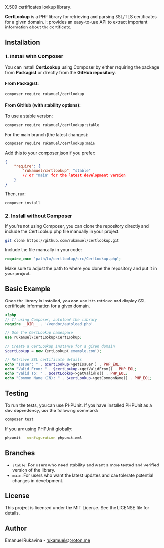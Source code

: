 X.509 certificates lookup library.

**CertLookup** is a PHP library for retrieving and parsing SSL/TLS certificates for a given domain. It provides an easy-to-use API to extract important information about the certificate.

## Installation
### 1. Install with Composer
You can install **CertLookup** using Composer by either requiring the package from **Packagist** or directly from the **GitHub repository**.

#### From Packagist:
```bash
composer require rukamuel/certlookup
```
#### From GitHub (with stability options):
To use a stable version:
```bash
composer require rukamuel/certlookup:stable
```
For the main branch (the latest changes):
```bash
composer require rukamuel/certlookup:main
```
Add this to your composer.json if you prefer:
```json
{
    "require": {
        "rukamuel/certlookup": "stable"  
        // or "main" for the latest development version
    }
}
```
Then, run:

```bash
composer install
```

### 2. Install without Composer
If you're not using Composer, you can clone the repository directly and include the CertLookup.php file manually in your project.
```bash
git clone https://github.com/rukamuel/certlookup.git
```
Include the file manually in your code:
```php
require_once 'path/to/certlookup/src/CertLookup.php';
```
Make sure to adjust the path to where you clone the repository and put it in your project.

## Basic Example

Once the library is installed, you can use it to retrieve and display SSL certificate information for a given domain.

```php
<?php
// If using Composer, autoload the library
require __DIR__ . '/vendor/autoload.php';

// Use the CertLookup namespace
use rukamuel\CertLookup\CertLookup;

// Create a CertLookup instance for a given domain
$certLookup = new CertLookup('example.com');

// Retrieve SSL certificate details
echo "Issuer: " . $certLookup->getIssuer() . PHP_EOL;
echo "Valid From: " . $certLookup->getValidFrom() . PHP_EOL;
echo "Valid To: " . $certLookup->getValidTo() . PHP_EOL;
echo "Common Name (CN): " . $certLookup->getCommonName() . PHP_EOL;
```

## Testing

To run the tests, you can use PHPUnit. If you have installed PHPUnit as a dev dependency, use the following command:

```bash
composer test
```

If you are using PHPUnit globally:
```bash
phpunit --configuration phpunit.xml
```

## Branches
- ```stable```: For users who need stability and want a more tested and verified version of the library.
- ```main```: For users who want the latest updates and can tolerate potential changes in development.

## License
This project is licensed under the MIT License. See the LICENSE file for details.

## Author
Emanuel Rukavina - rukamuel@proton.me